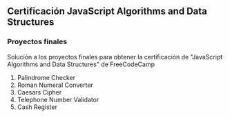 ## Certificación JavaScript Algorithms and Data Structures

### Proyectos finales


Solución a los proyectos finales para obtener la certificación de "JavaScript Algorithms and Data Structures" de FreeCodeCamp

1. Palindrome Checker
2. Roman Numeral Converter
3. Caesars Cipher
4. Telephone Number Validator
5. Cash Register


